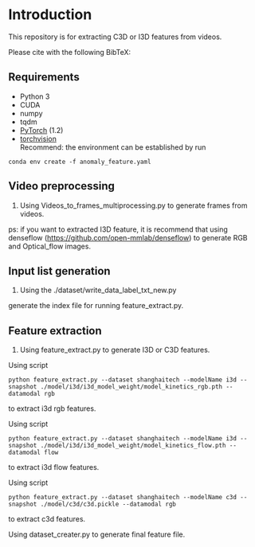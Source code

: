 # Introduction
This repository is for extracting C3D or I3D features from videos. 

Please cite with the following BibTeX:

## Requirements
* Python 3
* CUDA
* numpy
* tqdm
* [PyTorch](http://pytorch.org/) (1.2)
* [torchvision](http://pytorch.org/)  
Recommend: the environment can be established by run

```
conda env create -f anomaly_feature.yaml
```

## Video preprocessing
1. Using Videos_to_frames_multiprocessing.py to generate frames from videos.

ps: if you want to extracted I3D feature, it is recommend that using denseflow (https://github.com/open-mmlab/denseflow) to generate RGB and Optical_flow images.

## Input list generation
1. Using the ./dataset/write_data_label_txt_new.py 

 generate the index file for running feature_extract.py. 

## Feature extraction
1. Using feature_extract.py to generate I3D or C3D features.

Using script 

```
python feature_extract.py --dataset shanghaitech --modelName i3d --snapshot ./model/i3d/i3d_model_weight/model_kinetics_rgb.pth --datamodal rgb
```

to extract i3d rgb features.

Using script 

```
python feature_extract.py --dataset shanghaitech --modelName i3d --snapshot ./model/i3d/i3d_model_weight/model_kinetics_flow.pth --datamodal flow
``` 

to extract i3d flow features.

Using script
 
 ```
 python feature_extract.py --dataset shanghaitech --modelName c3d --snapshot ./model/c3d/c3d.pickle --datamodal rgb
``` 
 
 to extract c3d features.

Using dataset_creater.py to generate final feature file.
